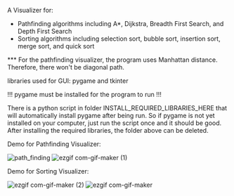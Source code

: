 A Visualizer for:
  - Pathfinding algorithms including A*, Dijkstra, Breadth First Search, and Depth First Search
  - Sorting algorithms including selection sort, bubble sort, insertion sort, merge sort, and quick sort

*** For the pathfinding visualizer, the program uses Manhattan distance. Therefore, there won't be diagonal path.

libraries used for GUI: pygame and tkinter

!!! pygame must be installed for the program to run !!!

There is a python script in folder INSTALL_REQUIRED_LIBRARIES_HERE that will automatically install pygame after being run.
So if pygame is not yet installed on your computer, just run the script once and it should be good. After installing the required libraries,
the folder above can be deleted.


Demo for Pathfinding Visualizer:

![path_finding](https://user-images.githubusercontent.com/83048295/127873388-f4197e8e-1e84-4d2d-a776-e2a5f2758bbf.gif)
![ezgif com-gif-maker (1)](https://user-images.githubusercontent.com/83048295/127874090-d660b27d-7e22-4d3e-95b2-152c14a6d3dd.gif)


Demo for Sorting Visualizer:

![ezgif com-gif-maker (2)](https://user-images.githubusercontent.com/83048295/127874474-8536ffb2-5e38-4962-b422-70d3e0e86ca3.gif)
![ezgif com-gif-maker](https://user-images.githubusercontent.com/83048295/127873822-46a75747-c9b7-44a9-8382-cd504928608f.gif)

